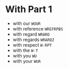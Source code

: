 # With Part 1

* with our `WOUR`
* with reference `WREFRPBS`
* with regard `WRARD`
* with regards `WRARDZ`
* with respect `W-RPT`
* with the `W-T`
* with you `WU`
* with your `WUR`
